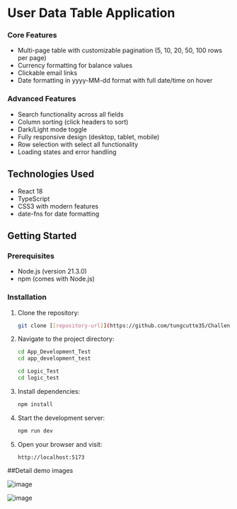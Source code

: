 # User Data Table Application

### Core Features

-  Multi-page table with customizable pagination (5, 10, 20, 50, 100 rows per page)
-  Currency formatting for balance values
-  Clickable email links
-  Date formatting in yyyy-MM-dd format with full date/time on hover

### Advanced Features

-  Search functionality across all fields
-  Column sorting (click headers to sort)
-  Dark/Light mode toggle
-  Fully responsive design (desktop, tablet, mobile)
-  Row selection with select all functionality
-  Loading states and error handling

## Technologies Used

- React 18
- TypeScript
- CSS3 with modern features
- date-fns for date formatting

## Getting Started

### Prerequisites

- Node.js (version 21.3.0)
- npm (comes with Node.js)

### Installation

1. Clone the repository:

   ```bash
   git clone [[repository-url]](https://github.com/tungcutte35/Challenge_Bees)
   ```

2. Navigate to the project directory:

   ```bash
   cd App_Development_Test
   cd app_development_test
   ```

   ```bash
   cd Logic_Test
   cd logic_test
   ```

3. Install dependencies:
   ```bash
   npm install
   ```
4. Start the development server:
   ```bash
   npm run dev
   ```
5. Open your browser and visit:
   ```
   http://localhost:5173
   ```

##Detail demo images

![image](https://github.com/user-attachments/assets/e4758890-8522-46f7-b8d1-88e94da3e48c)


![image](https://github.com/user-attachments/assets/17908bff-3457-4b1c-876e-fb5746d9cb5e)



